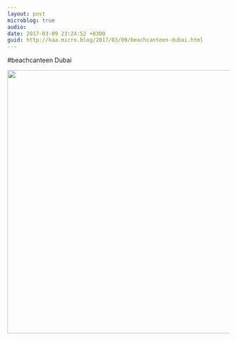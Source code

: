 ```yaml
---
layout: post
microblog: true
audio: 
date: 2017-03-09 23:24:52 +0300
guid: http://kaa.micro.blog/2017/03/09/beachcanteen-dubai.html
---
```

#beachcanteen Dubai

<img src="http://www.kaa.bz/uploads/2018/7e58fb33e4.jpg" width="600" height="597" />
